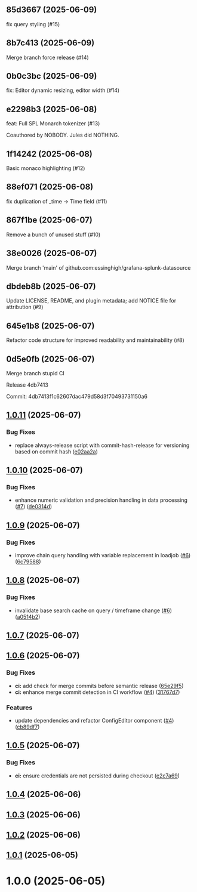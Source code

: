 ## 85d3667 (2025-06-09)

fix query styling (#15)


## 8b7c413 (2025-06-09)

Merge branch force release (#14)


## 0b0c3bc (2025-06-09)

fix: Editor dynamic resizing, editor width (#14)


## e2298b3 (2025-06-08)

feat: Full SPL Monarch tokenizer (#13)

Coauthored by NOBODY. Jules did NOTHING.


## 1f14242 (2025-06-08)

Basic monaco highlighting (#12)


## 88ef071 (2025-06-08)

fix duplication of _time -> Time field (#11)


## 867f1be (2025-06-07)

Remove a bunch of unused stuff (#10)


## 38e0026 (2025-06-07)

Merge branch 'main' of github.com:essinghigh/grafana-splunk-datasource


## dbdeb8b (2025-06-07)

Update LICENSE, README, and plugin metadata; add NOTICE file for attribution (#9)


## 645e1b8 (2025-06-07)

Refactor code structure for improved readability and maintainability (#8)


## 0d5e0fb (2025-06-07)

Merge branch stupid CI


Release 4db7413

Commit: 4db7413f1c62607dac479d58d3f70493731150a6

## [1.0.11](https://github.com/essinghigh/grafana-splunk-datasource/compare/v1.0.10...1.0.11) (2025-06-07)


### Bug Fixes

* replace always-release script with commit-hash-release for versioning based on commit hash ([e02aa2a](https://github.com/essinghigh/grafana-splunk-datasource/commit/e02aa2ae2a2862a59eeed53f8c4f56d082db6836))

## [1.0.10](https://github.com/essinghigh/grafana-splunk-datasource/compare/v1.0.9...v1.0.10) (2025-06-07)


### Bug Fixes

* enhance numeric validation and precision handling in data processing ([#7](https://github.com/essinghigh/grafana-splunk-datasource/issues/7)) ([de0314d](https://github.com/essinghigh/grafana-splunk-datasource/commit/de0314dd2fdfcd616f8e7f8b35f57c6c37518207))

## [1.0.9](https://github.com/essinghigh/grafana-splunk-datasource/compare/v1.0.8...v1.0.9) (2025-06-07)


### Bug Fixes

* improve chain query handling with variable replacement in loadjob ([#6](https://github.com/essinghigh/grafana-splunk-datasource/issues/6)) ([6c79588](https://github.com/essinghigh/grafana-splunk-datasource/commit/6c7958822220e9626f6496d571a7508fcd7ffb93))

## [1.0.8](https://github.com/essinghigh/grafana-splunk-datasource/compare/v1.0.7...v1.0.8) (2025-06-07)


### Bug Fixes

* invalidate base search cache on query / timeframe change ([#6](https://github.com/essinghigh/grafana-splunk-datasource/issues/6)) ([a0514b2](https://github.com/essinghigh/grafana-splunk-datasource/commit/a0514b2a423ee03e92acaa799f5e58aff1975b1f))

## [1.0.7](https://github.com/essinghigh/grafana-splunk-datasource/compare/v1.0.6...v1.0.7) (2025-06-07)

## [1.0.6](https://github.com/essinghigh/grafana-splunk-datasource/compare/v1.0.5...v1.0.6) (2025-06-07)


### Bug Fixes

* **ci:** add check for merge commits before semantic release ([65e29f5](https://github.com/essinghigh/grafana-splunk-datasource/commit/65e29f558b6a0565568fa1f6815b85847dc42607))
* **ci:** enhance merge commit detection in CI workflow ([#4](https://github.com/essinghigh/grafana-splunk-datasource/issues/4)) ([31767d7](https://github.com/essinghigh/grafana-splunk-datasource/commit/31767d7326fd621b29f5041e555c701d24e09ef9))


### Features

* update dependencies and refactor ConfigEditor component ([#4](https://github.com/essinghigh/grafana-splunk-datasource/issues/4)) ([cb89df7](https://github.com/essinghigh/grafana-splunk-datasource/commit/cb89df7d811271cb31fe3b92270e41ded957741a))

## [1.0.5](https://github.com/essinghigh/grafana-splunk-datasource/compare/v1.0.4...v1.0.5) (2025-06-07)


### Bug Fixes

* **ci:** ensure credentials are not persisted during checkout ([e2c7a69](https://github.com/essinghigh/grafana-splunk-datasource/commit/e2c7a692eec6e764e75c46dfd3d4c39e6504f8a3))

## [1.0.4](https://github.com/essinghigh/grafana-splunk-datasource/compare/v1.0.3...v1.0.4) (2025-06-06)

## [1.0.3](https://github.com/essinghigh/grafana-splunk-datasource/compare/v1.0.2...v1.0.3) (2025-06-06)

## [1.0.2](https://github.com/essinghigh/grafana-splunk-datasource/compare/v1.0.1...v1.0.2) (2025-06-06)

## [1.0.1](https://github.com/essinghigh/grafana-splunk-datasource/compare/v1.0.0...v1.0.1) (2025-06-05)

# 1.0.0 (2025-06-05)